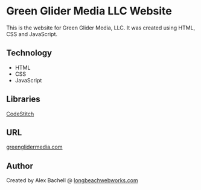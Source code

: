 # Green Glider Media LLC Website

This is the website for Green Glider Media, LLC. It was created using HTML, CSS and JavaScript.

## Technology

- HTML
- CSS
- JavaScript

## Libraries

[CodeStitch](https://codestitch.app/)

## URL

[greenglidermedia.com](https://greenglidermedia.com)

## Author

Created by Alex Bachell @ [longbeachwebworks.com](https://longbeachwebworks.com)
